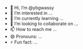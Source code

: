 - 👋 Hi, I’m @ybgwassy
- 👀 I’m interested in ...
- 🌱 I’m currently learning ...
- 💞️ I’m looking to collaborate on ...
- 📫 How to reach me ...
- 😄 Pronouns: ...
- ⚡ Fun fact: ...

<!---
ybgwassy/ybgwassy is a ✨ special ✨ repository because its `README.md` (this file) appears on your GitHub profile.
You can click the Preview link to take a look at your changes.
--->
